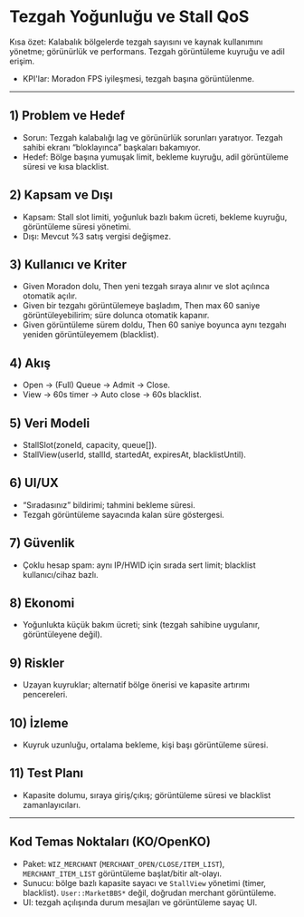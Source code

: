 # Tezgah Yoğunluğu ve Stall QoS

Kısa özet: Kalabalık bölgelerde tezgah sayısını ve kaynak kullanımını yönetme; görünürlük ve performans. Tezgah görüntüleme kuyruğu ve adil erişim.

- KPI'lar: Moradon FPS iyileşmesi, tezgah başına görüntülenme.

---

## 1) Problem ve Hedef
- Sorun: Tezgah kalabalığı lag ve görünürlük sorunları yaratıyor. Tezgah sahibi ekranı “bloklayınca” başkaları bakamıyor.
- Hedef: Bölge başına yumuşak limit, bekleme kuyruğu, adil görüntüleme süresi ve kısa blacklist.

## 2) Kapsam ve Dışı
- Kapsam: Stall slot limiti, yoğunluk bazlı bakım ücreti, bekleme kuyruğu, görüntüleme süresi yönetimi.
- Dışı: Mevcut %3 satış vergisi değişmez.

## 3) Kullanıcı ve Kriter
- Given Moradon dolu, Then yeni tezgah sıraya alınır ve slot açılınca otomatik açılır.
- Given bir tezgahı görüntülemeye başladım, Then max 60 saniye görüntüleyebilirim; süre dolunca otomatik kapanır.
- Given görüntüleme sürem doldu, Then 60 saniye boyunca aynı tezgahı yeniden görüntüleyemem (blacklist).

## 4) Akış
- Open → (Full) Queue → Admit → Close.
- View → 60s timer → Auto close → 60s blacklist.

## 5) Veri Modeli
- StallSlot(zoneId, capacity, queue[]).
- StallView(userId, stallId, startedAt, expiresAt, blacklistUntil).

## 6) UI/UX
- “Sıradasınız” bildirimi; tahmini bekleme süresi.
- Tezgah görüntüleme sayacında kalan süre göstergesi.

## 7) Güvenlik
- Çoklu hesap spam: aynı IP/HWID için sırada sert limit; blacklist kullanıcı/cihaz bazlı.

## 8) Ekonomi
- Yoğunlukta küçük bakım ücreti; sink (tezgah sahibine uygulanır, görüntüleyene değil).

## 9) Riskler
- Uzayan kuyruklar; alternatif bölge önerisi ve kapasite artırımı pencereleri.

## 10) İzleme
- Kuyruk uzunluğu, ortalama bekleme, kişi başı görüntüleme süresi.

## 11) Test Planı
- Kapasite dolumu, sıraya giriş/çıkış; görüntüleme süresi ve blacklist zamanlayıcıları.

---

## Kod Temas Noktaları (KO/OpenKO)
- Paket: `WIZ_MERCHANT` (`MERCHANT_OPEN/CLOSE/ITEM_LIST`), `MERCHANT_ITEM_LIST` görüntüleme başlat/bitir alt-olayı.
- Sunucu: bölge bazlı kapasite sayacı ve `StallView` yönetimi (timer, blacklist). `User::MarketBBS*` değil, doğrudan merchant görüntüleme.
- UI: tezgah açılışında durum mesajları ve görüntüleme sayaç UI.
